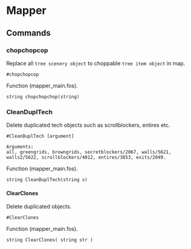 # Mapper

## Commands

### chopchopcop

Replace all `tree scenery object` to choppable `tree item object` in map.

```text
#chopchopcop
```

Function (mapper_main.fos).

```text
string chopchopchop(string)
```

### CleanDuplTech

Delete duplicated tech objects such as scrollblockers, entires etc.

```text
#CleanDuplTech [argument]

Arguments:
all, greengrids, browngrids, secretblockers/2067, walls/5621, walls2/5622, scrollblockers/4012, entires/3853, exits/2049.
```

Function (mapper_main.fos).

```text
string CleanDuplTech(string s)
```

#### ClearClones

Delete duplicated objects.

```text
#ClearClones
```

Function (mapper_main.fos).

```text
string ClearClones( string str )
```
